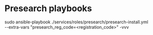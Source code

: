 Presearch playbooks
=========



 sudo ansible-playbook ./services/roles/presearch/presearch-install.yml \
    --extra-vars "presearch_reg_code=<registration_code>" -vvv


